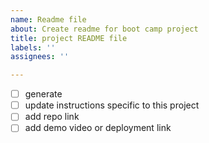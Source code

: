 ```yaml
---
name: Readme file
about: Create readme for boot camp project
title: project README file
labels: ''
assignees: ''

---
```


- [ ] generate
- [ ] update instructions specific to this project
- [ ] add repo link
- [ ] add demo video or deployment link
